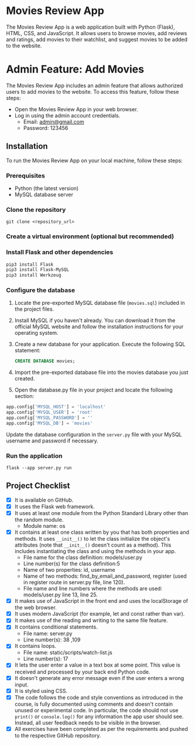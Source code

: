 # Movies Review App

The Movies Review App is a web application built with Python (Flask), HTML, CSS, and JavaScript. It allows users to browse movies, add reviews and ratings, add movies to their watchlist, and suggest movies to be added to the website.

# Admin Feature: Add Movies

The Movies Review App includes an admin feature that allows authorized users to add movies to the website. To access this feature, follow these steps:

- Open the Movies Review App in your web browser.
- Log in using the admin account credentials.
  - Email: admin@gmail.com
  - Password: 123456

## Installation

To run the Movies Review App on your local machine, follow these steps:

### Prerequisites

- Python (the latest version)
- MySQL database server

### Clone the repository

```shell
git clone <repository_url>
```

### Create a virtual environment (optional but recommended)

### Install Flask and other dependencies

```bash
pip3 install Flask
pip3 install Flask-MySQL
pip3 install Werkzeug
```

### Configure the database

1. Locate the pre-exported MySQL database file (`movies.sql`) included in the project files.

2. Install MySQL if you haven't already. You can download it from the official MySQL website and follow the installation instructions for your operating system.

3. Create a new database for your application. Execute the following SQL statement:

   ```sql
   CREATE DATABASE movies;
   ```

4. Import the pre-exported database file into the movies database you just created.
5. Open the database.py file in your project and locate the following section:

```python
app.config['MYSQL_HOST'] = 'localhost'
app.config['MYSQL_USER'] = 'root'
app.config['MYSQL_PASSWORD'] = ''
app.config['MYSQL_DB'] = 'movies'
```

Update the database configuration in the `server.py` file with your MySQL username and password if necessary.

### Run the application

```shell
flask --app server.py run
```

## Project Checklist

- [x] It is available on GitHub.
- [x] It uses the Flask web framework.
- [x] It uses at least one module from the Python Standard Library other than the random module.
  - Module name: os
- [x] It contains at least one class written by you that has both properties and methods. It uses `__init__()` to let the class initialize the object's attributes (note that `__init__()` doesn't count as a method). This includes instantiating the class and using the methods in your app.
  - File name for the class definition: models/user.py
  - Line number(s) for the class definition:5
  - Name of two properties: id, username
  - Name of two methods: find_by_email_and_password, register (used in register route in server.py file, line 120).
  - File name and line numbers where the methods are used: models/user.py line 13, line 25.
- [x] It makes use of JavaScript in the front end and uses the localStorage of the web browser.
- [x] It uses modern JavaScript (for example, let and const rather than var).
- [x] It makes use of the reading and writing to the same file feature.
- [x] It contains conditional statements.
  - File name: server.py
  - Line number(s): 38 ,109
- [x] It contains loops.
  - File name: static/scripts/watch-list.js
  - Line number(s): 17
- [x] It lets the user enter a value in a text box at some point.
      This value is received and processed by your back end Python code.
- [x] It doesn't generate any error message even if the user enters a wrong input.
- [x] It is styled using CSS.
- [x] The code follows the code and style conventions as introduced in the course, is fully documented using comments and doesn't contain unused or experimental code.
      In particular, the code should not use `print()` or `console.log()` for any information the app user should see. Instead, all user feedback needs to be visible in the browser.
- [x] All exercises have been completed as per the requirements and pushed to the respective GitHub repository.
